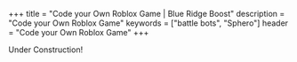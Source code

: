 +++
title = "Code your Own Roblox Game | Blue Ridge Boost"
description = "Code your Own Roblox Game"
keywords = ["battle bots", "Sphero"]
header = "Code your Own Roblox Game"
+++

Under Construction!